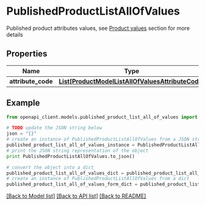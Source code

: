 # PublishedProductListAllOfValues

Published product attributes values, see <a href='/concepts/products.html#focus-on-the-product-values'>Product values</a> section for more details

## Properties
Name | Type | Description | Notes
------------ | ------------- | ------------- | -------------
**attribute_code** | [**List[ProductModelListAllOfValuesAttributeCode]**](ProductModelListAllOfValuesAttributeCode.md) |  | [optional] 

## Example

```python
from openapi_client.models.published_product_list_all_of_values import PublishedProductListAllOfValues

# TODO update the JSON string below
json = "{}"
# create an instance of PublishedProductListAllOfValues from a JSON string
published_product_list_all_of_values_instance = PublishedProductListAllOfValues.from_json(json)
# print the JSON string representation of the object
print PublishedProductListAllOfValues.to_json()

# convert the object into a dict
published_product_list_all_of_values_dict = published_product_list_all_of_values_instance.to_dict()
# create an instance of PublishedProductListAllOfValues from a dict
published_product_list_all_of_values_form_dict = published_product_list_all_of_values.from_dict(published_product_list_all_of_values_dict)
```
[[Back to Model list]](../README.md#documentation-for-models) [[Back to API list]](../README.md#documentation-for-api-endpoints) [[Back to README]](../README.md)


